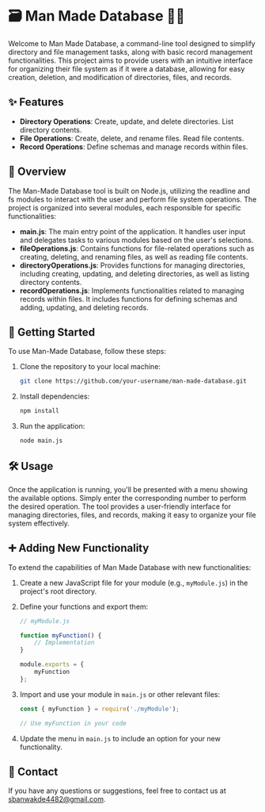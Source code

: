 # 🗃️ Man Made Database 📁📄

Welcome to Man Made Database, a command-line tool designed to simplify directory and file management tasks, along with basic record management functionalities. This project aims to provide users with an intuitive interface for organizing their file system as if it were a database, allowing for easy creation, deletion, and modification of directories, files, and records.

## ✨ Features

- **Directory Operations**: Create, update, and delete directories. List directory contents.
- **File Operations**: Create, delete, and rename files. Read file contents.
- **Record Operations**: Define schemas and manage records within files.

## 📝 Overview

The Man-Made Database tool is built on Node.js, utilizing the readline and fs modules to interact with the user and perform file system operations. The project is organized into several modules, each responsible for specific functionalities:

- **main.js**: The main entry point of the application. It handles user input and delegates tasks to various modules based on the user's selections.
- **fileOperations.js**: Contains functions for file-related operations such as creating, deleting, and renaming files, as well as reading file contents.
- **directoryOperations.js**: Provides functions for managing directories, including creating, updating, and deleting directories, as well as listing directory contents.
- **recordOperations.js**: Implements functionalities related to managing records within files. It includes functions for defining schemas and adding, updating, and deleting records.

## 🚀 Getting Started

To use Man-Made Database, follow these steps:

1. Clone the repository to your local machine:

   ```bash
   git clone https://github.com/your-username/man-made-database.git
   ```

2. Install dependencies:

   ```bash
   npm install
   ```

3. Run the application:

   ```bash
   node main.js
   ```

## 🛠️ Usage

Once the application is running, you'll be presented with a menu showing the available options. Simply enter the corresponding number to perform the desired operation. The tool provides a user-friendly interface for managing directories, files, and records, making it easy to organize your file system effectively.

## ➕ Adding New Functionality

To extend the capabilities of Man Made Database with new functionalities:

1. Create a new JavaScript file for your module (e.g., `myModule.js`) in the project's root directory.
2. Define your functions and export them:

   ```javascript
   // myModule.js

   function myFunction() {
       // Implementation
   }

   module.exports = {
       myFunction
   };
   ```

3. Import and use your module in `main.js` or other relevant files:

   ```javascript
   const { myFunction } = require('./myModule');

   // Use myFunction in your code
   ```

4. Update the menu in `main.js` to include an option for your new functionality.


## 📧 Contact

If you have any questions or suggestions, feel free to contact us at [sbanwakde4482@gmail.com](mailto:sbanwakde4482@gmail.com).
